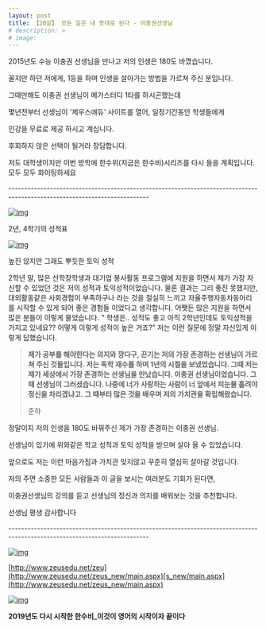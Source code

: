 ```yaml
---
layout: post
title: 【20살】 모든 일은 내 뜻대로 된다 - 이충권선생님
# description: >
# image: 
---
```



2015년도 수능 이충권 선생님을 만나고 저의 인생은 180도 바꼈습니다.

꼴지만 하던 저에게, 1등을 하며 인생을 살아가는 방법을 가르쳐 주신 분입니다.

그때만해도 이충권 선생님이 메가스터디 1타를 하시곤했는데

몇년전부터 선생님이 '제우스에듀' 사이트를 열어, 일정기간동안 학생들에게

인강을 무료로 제공 하시고 계십니다. 

후회하지 않은 선택이 될거라 장담합니다. 



저도 대학생이지만 이번 방학에 한수위(지금은 한수비)시리즈를 다시 들을 계획입니다. 모두 모두 화이팅하세요

\--------------------------------------------------------------------------------------------------------------------------

[![img](https://postfiles.pstatic.net/MjAxOTAyMTdfMjgx/MDAxNTUwMzY0MDU3MTEz.WT5ys5XaD9HqCMvWP_CJ1eW4JhEUm0e-NfPNCjQxG_0g.L7dyYZxZ9oGbdvnBvQAOik7NkZhlIBfnnfrC5N3VQ0Yg.JPEG.sb020518/SE-650abbc1-ae49-4612-a215-32145108f903.jpg?type=w773)](https://blog.naver.com/PostView.nhn?blogId=sb020518&logNo=221429241285&categoryNo=6&parentCategoryNo=0&viewDate=&currentPage=1&postListTopCurrentPage=&from=postList&userTopListOpen=true&userTopListCount=5&userTopListManageOpen=false&userTopListCurrentPage=1#)

2년, 4학기의 성적표

[![img](https://postfiles.pstatic.net/MjAxOTAyMTZfMSAg/MDAxNTUwMjczNzMxMTk4.RRlMV8eYVYMub50DVQle82PBtC9iKvFvJnWw-dgwe7Ig.CIaGCheEUncGcKyuf5EahbJsprU_lim62Yfzkff0Hvgg.JPEG.sb020518/%ED%86%A0%EC%9D%B5.jpg?type=w773)](https://blog.naver.com/PostView.nhn?blogId=sb020518&logNo=221429241285&categoryNo=6&parentCategoryNo=0&viewDate=&currentPage=1&postListTopCurrentPage=&from=postList&userTopListOpen=true&userTopListCount=5&userTopListManageOpen=false&userTopListCurrentPage=1#)

높진 않지만 그래도 뿌듯한 토익 성적

2학년 말, 많은 산학장학생과 대기업 봉사활동 프로그램에 지원을 하면서 제가 가장 자신할 수 있었던 것은 저의 성적과 토익성적이었습니다. 물론 결과는 그리 좋진 못했지만, 대외활동같은 사회경험이 부족하구나 라는 것을 절실히 느끼고 자율주행자동차동아리를 시작할 수 있게 되어 좋은 경험들 이었다고 생각합니다. 어쨋든 많은 지원을 하면서 많은 분들이 이렇게 물었습니다. " 학생은.. 성적도 좋고 아직 2학년인데도 토익성적을 가지고 있네요?? 어떻게 이렇게 성적이 높은 거죠?" 저는 이런 질문에 정말 자신있게 이렇게 답했습니다. 

> **제가 공부를 해야한다는 의지와 깡다구, 끈기는 저의 가장 존경하는 선생님이 가르쳐 주신 것들입니다. 저는 독학 재수를 하며 1년의 시절을 보냈었습니다. 그때 저는 제가 세상에서 가장 존경하는 선생님을 만났습니다. 이충권 선생님이었습니다. 그때 선생님이 그러셨습니다. 나중에 너가 사랑하는 사람이 너 앞에서 피눈물 흘려야 정신을 차리겠냐고. 그 때부터 많은 것을 배우며 저의 가치관을 확립해왔습니다.**
>
> 준하

정말이지 저의 인생을 180도 바꿔주신 제가 가장 존경하는 이충권 선생님.

선생님이 있기에 위와같은 학교 성적과 토익 성적을 받으며 살아 올 수 있었습니다. 

앞으로도 저는 이런 마음가짐과 가치관 잊지않고 꾸준히 열심히 살아갈 것입니다. 



저의 주면 소중한 모든 사람들과 이 글을 보시는 여러분도 기회가 된다면, 

이충권선생님의 강의를 듣고 선생님의 정신과 의지를 배워보는 것을 추천합니다. 

 

선생님 평생 감사합니다



\--------------------------------------------------------------------------------------------------------------------------

[![img](http://www.zeusedu.net/event/20181227/img/zeusedu_20181228.png)](https://blog.naver.com/PostView.nhn?blogId=sb020518&logNo=221429241285&categoryNo=6&parentCategoryNo=0&viewDate=&currentPage=1&postListTopCurrentPage=&from=postList&userTopListOpen=true&userTopListCount=5&userTopListManageOpen=false&userTopListCurrentPage=1#)

[http://www.zeusedu.net/zeu](http://www.zeusedu.net/zeus_new/main.aspx)[s_new/main.aspx](http://www.zeusedu.net/zeus_new/main.aspx)

[![img](https://postfiles.pstatic.net/MjAxODEyMjhfNjcg/MDAxNTQ1OTgzMTQ4NDk2.1n93NLsZ_qdpYMU-ZV1sc6m7iLjUvTscskcrq1lKmUUg.fIrq7A-USiOEQyS9TLUJxiPG12ZWZlc0BYLXCF9by_kg.PNG.sb020518/image.png?type=w773)](https://blog.naver.com/PostView.nhn?blogId=sb020518&logNo=221429241285&categoryNo=6&parentCategoryNo=0&viewDate=&currentPage=1&postListTopCurrentPage=&from=postList&userTopListOpen=true&userTopListCount=5&userTopListManageOpen=false&userTopListCurrentPage=1#)

**2019년도 다시 시작한 한수비_이것이 영어의 시작이자 끝이다**